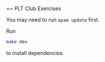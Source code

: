 == PLT Club Exercises

You may need to run `opam update` first.

Run
```sh
make dev
```
to install dependencies.
